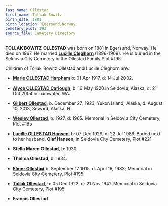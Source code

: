 ```yaml
---
last_name: Ollestad
first_name: Tollak Bowitz
birth_date: 1881
birth_location: Egersund,Norway
cemetery_plot: 193
source_file: Cemetery Directory
---
```

**TOLLAK BOWITZ OLLESTAD** was born on 1881 in Egersund, Norway. He died on 1967.
He married [**Lucille Cleghorn**](./Ollestad_Lucille_Cleghorn) (1896-1969). He is buried in the Seldovia City Cemetery in the Ollestad Family Plot \#195.

Children of Tollak Bowitz Ollestad and Lucille Cleghorn are:

- [**Marie OLLESTAD Harpham**](./Harpham_Marie_Ollestad.md) b: 01 Apr 1917, d: 14 Jul 2002. 

- [**Alyce OLLESTAD Carlough**](./Carlough_Alice_Ollestadt.md), b: 16 May 1920 in Seldovia, Alaska, d: 21 Oct 2004
    in Tumwater, WA.

 

- [**Gilbert Ollestad**](./Ollestad_Gilbert.md), b. December 27, 1923, Yukon Island, Alaska;
    d. August 10, 2013, Seward, Alaska. H

-  [**Wesley Ollestad**](./Ollestad_Wesley.md), b: 1927, d: 1965. Memorial in Seldovia City
    Cemetery, Plot \#195

- [**Lucille OLLESTAD Hansen**](./Hansen_Lucille_Ollestad.md), b: 07 Dec 1929, d: 22 Jul 1986. Buried
    next to her husband, **Olaf Hansen**, in Seldovia City Cemetery,
    Plot \#221

- **Stella Maren Ollestad**, b: 1930.

- **Thelma Ollestad**, b: 1934.

- [**Elmer Ollestad**](./Ollestad_Elmer.md).b. September 17 1915, d. April 16, 1983; Memorial in Seldovia City Cemetery, Plot \#195

- [**Tollak Ollestad**](./Ollestad_Tollak.md), b: 05 Dec 1922, d: 21 Nov 1941. Memorial in
    Seldovia City Cemetery, Plot \#195

- **Francis Ollestad**.
